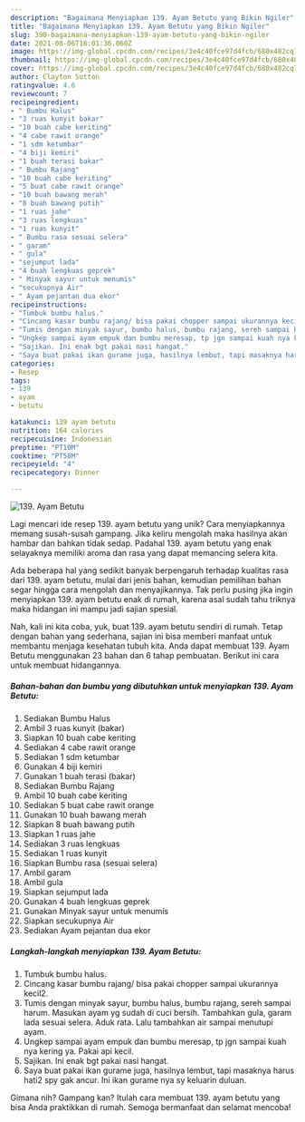 ```yaml
---
description: "Bagaimana Menyiapkan 139. Ayam Betutu yang Bikin Ngiler"
title: "Bagaimana Menyiapkan 139. Ayam Betutu yang Bikin Ngiler"
slug: 390-bagaimana-menyiapkan-139-ayam-betutu-yang-bikin-ngiler
date: 2021-08-06T16:01:36.060Z
image: https://img-global.cpcdn.com/recipes/3e4c40fce97d4fcb/680x482cq70/139-ayam-betutu-foto-resep-utama.jpg
thumbnail: https://img-global.cpcdn.com/recipes/3e4c40fce97d4fcb/680x482cq70/139-ayam-betutu-foto-resep-utama.jpg
cover: https://img-global.cpcdn.com/recipes/3e4c40fce97d4fcb/680x482cq70/139-ayam-betutu-foto-resep-utama.jpg
author: Clayton Sutton
ratingvalue: 4.6
reviewcount: 7
recipeingredient:
- " Bumbu Halus"
- "3 ruas kunyit bakar"
- "10 buah cabe keriting"
- "4 cabe rawit orange"
- "1 sdm ketumbar"
- "4 biji kemiri"
- "1 buah terasi bakar"
- " Bumbu Rajang"
- "10 buah cabe keriting"
- "5 buat cabe rawit orange"
- "10 buah bawang merah"
- "8 buah bawang putih"
- "1 ruas jahe"
- "3 ruas lengkuas"
- "1 ruas kunyit"
- " Bumbu rasa sesuai selera"
- " garam"
- " gula"
- "sejumput lada"
- "4 buah lengkuas geprek"
- " Minyak sayur untuk menumis"
- "secukupnya Air"
- " Ayam pejantan dua ekor"
recipeinstructions:
- "Tumbuk bumbu halus."
- "Cincang kasar bumbu rajang/ bisa pakai chopper sampai ukurannya kecil2."
- "Tumis dengan minyak sayur, bumbu halus, bumbu rajang, sereh sampai harum. Masukan ayam yg sudah di cuci bersih. Tambahkan gula, garam lada sesuai selera. Aduk rata. Lalu tambahkan air sampai menutupi ayam."
- "Ungkep sampai ayam empuk dan bumbu meresap, tp jgn sampai kuah nya kering ya. Pakai api kecil."
- "Sajikan. Ini enak bgt pakai nasi hangat."
- "Saya buat pakai ikan gurame juga, hasilnya lembut, tapi masaknya harus hati2 spy gak ancur. Ini ikan gurame nya sy keluarin duluan."
categories:
- Resep
tags:
- 139
- ayam
- betutu

katakunci: 139 ayam betutu 
nutrition: 164 calories
recipecuisine: Indonesian
preptime: "PT10M"
cooktime: "PT58M"
recipeyield: "4"
recipecategory: Dinner

---
```



![139. Ayam Betutu](https://img-global.cpcdn.com/recipes/3e4c40fce97d4fcb/680x482cq70/139-ayam-betutu-foto-resep-utama.jpg)

Lagi mencari ide resep 139. ayam betutu yang unik? Cara menyiapkannya memang susah-susah gampang. Jika keliru mengolah maka hasilnya akan hambar dan bahkan tidak sedap. Padahal 139. ayam betutu yang enak selayaknya memiliki aroma dan rasa yang dapat memancing selera kita.



Ada beberapa hal yang sedikit banyak berpengaruh terhadap kualitas rasa dari 139. ayam betutu, mulai dari jenis bahan, kemudian pemilihan bahan segar hingga cara mengolah dan menyajikannya. Tak perlu pusing jika ingin menyiapkan 139. ayam betutu enak di rumah, karena asal sudah tahu triknya maka hidangan ini mampu jadi sajian spesial.


Nah, kali ini kita coba, yuk, buat 139. ayam betutu sendiri di rumah. Tetap dengan bahan yang sederhana, sajian ini bisa memberi manfaat untuk membantu menjaga kesehatan tubuh kita. Anda dapat membuat 139. Ayam Betutu menggunakan 23 bahan dan 6 tahap pembuatan. Berikut ini cara untuk membuat hidangannya.

<!--inarticleads1-->

##### Bahan-bahan dan bumbu yang dibutuhkan untuk menyiapkan 139. Ayam Betutu:

1. Sediakan  Bumbu Halus
1. Ambil 3 ruas kunyit (bakar)
1. Siapkan 10 buah cabe keriting
1. Sediakan 4 cabe rawit orange
1. Sediakan 1 sdm ketumbar
1. Gunakan 4 biji kemiri
1. Gunakan 1 buah terasi (bakar)
1. Sediakan  Bumbu Rajang
1. Ambil 10 buah cabe keriting
1. Sediakan 5 buat cabe rawit orange
1. Gunakan 10 buah bawang merah
1. Siapkan 8 buah bawang putih
1. Siapkan 1 ruas jahe
1. Sediakan 3 ruas lengkuas
1. Sediakan 1 ruas kunyit
1. Siapkan  Bumbu rasa (sesuai selera)
1. Ambil  garam
1. Ambil  gula
1. Siapkan sejumput lada
1. Gunakan 4 buah lengkuas geprek
1. Gunakan  Minyak sayur untuk menumis
1. Siapkan secukupnya Air
1. Sediakan  Ayam pejantan dua ekor




<!--inarticleads2-->

##### Langkah-langkah menyiapkan 139. Ayam Betutu:

1. Tumbuk bumbu halus.
1. Cincang kasar bumbu rajang/ bisa pakai chopper sampai ukurannya kecil2.
1. Tumis dengan minyak sayur, bumbu halus, bumbu rajang, sereh sampai harum. Masukan ayam yg sudah di cuci bersih. Tambahkan gula, garam lada sesuai selera. Aduk rata. Lalu tambahkan air sampai menutupi ayam.
1. Ungkep sampai ayam empuk dan bumbu meresap, tp jgn sampai kuah nya kering ya. Pakai api kecil.
1. Sajikan. Ini enak bgt pakai nasi hangat.
1. Saya buat pakai ikan gurame juga, hasilnya lembut, tapi masaknya harus hati2 spy gak ancur. Ini ikan gurame nya sy keluarin duluan.




Gimana nih? Gampang kan? Itulah cara membuat 139. ayam betutu yang bisa Anda praktikkan di rumah. Semoga bermanfaat dan selamat mencoba!
